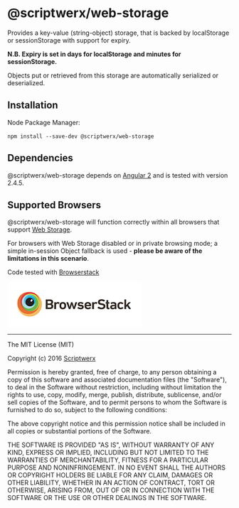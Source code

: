 # @scriptwerx/web-storage

Provides a key-value (string-object) storage, that is backed by localStorage or sessionStorage with support for expiry.

**N.B. Expiry is set in days for localStorage and minutes for sessionStorage.**

Objects put or retrieved from this storage are automatically serialized or deserialized.

## Installation

Node Package Manager:

    npm install --save-dev @scriptwerx/web-storage

## Dependencies

@scriptwerx/web-storage depends on [Angular 2][] and is tested with version 2.4.5.

## Supported Browsers

@scriptwerx/web-storage will function correctly within all browsers that support [Web Storage][].

For browsers with Web Storage disabled or in private browsing mode; a simple in-session Object fallback is used - **please be aware of the limitations in this scenario**.

Code tested with [Browserstack](https://www.browserstack.com)

[![Browserstack](browserstack.png)](https://www.browserstack.com)

---

The MIT License (MIT)

Copyright (c) 2016 [Scriptwerx][]

Permission is hereby granted, free of charge, to any person obtaining a copy
of this software and associated documentation files (the "Software"), to deal
in the Software without restriction, including without limitation the rights
to use, copy, modify, merge, publish, distribute, sublicense, and/or sell
copies of the Software, and to permit persons to whom the Software is
furnished to do so, subject to the following conditions:

The above copyright notice and this permission notice shall be included in all
copies or substantial portions of the Software.

THE SOFTWARE IS PROVIDED "AS IS", WITHOUT WARRANTY OF ANY KIND, EXPRESS OR
IMPLIED, INCLUDING BUT NOT LIMITED TO THE WARRANTIES OF MERCHANTABILITY,
FITNESS FOR A PARTICULAR PURPOSE AND NONINFRINGEMENT. IN NO EVENT SHALL THE
AUTHORS OR COPYRIGHT HOLDERS BE LIABLE FOR ANY CLAIM, DAMAGES OR OTHER
LIABILITY, WHETHER IN AN ACTION OF CONTRACT, TORT OR OTHERWISE, ARISING FROM,
OUT OF OR IN CONNECTION WITH THE SOFTWARE OR THE USE OR OTHER DEALINGS IN THE
SOFTWARE.


[Angular 2]: http://angular.io
[Web Storage]: http://caniuse.com/#feat=namevalue-storage
[Scriptwerx]: http://scriptwerx.io
